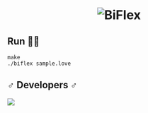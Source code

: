 
<h1 align='center'>
  <img src='https://i.imgur.com/Z61fHoX.png' alt='BiFlex' />
</h1>


## Run 🏃‍♀️
```
make
./biflex sample.love
```


## ♂ Developers ♂

![](https://i.imgur.com/ix6EDJl.jpg)
